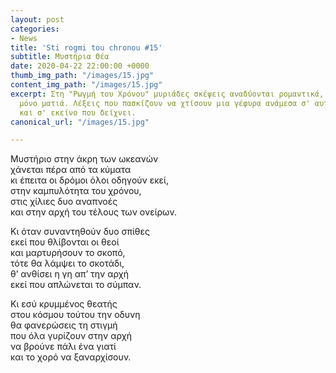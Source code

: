 ```yaml
---
layout: post
categories:
- News
title: 'Sti rogmi tou chronou #15'
subtitle: Μυστήρια Θέα
date: 2020-04-22 22:00:00 +0000
thumb_img_path: "/images/15.jpg"
content_img_path: "/images/15.jpg"
excerpt: Στη "Ρωγμή του Χρόνου" μυριάδες σκέψεις αναδύονται ρομαντικά, μέσα από μια
  μόνο ματιά. Λέξεις που πασκίζουν να χτίσουν μια γέφυρα ανάμεσα σ' αυτό που μιλά
  και σ' εκείνο που δείχνει.
canonical_url: "/images/15.jpg"

---
```


Μυστήριο στην άκρη των ωκεανών  
χάνεται πέρα από τα κύματα  
κι έπειτα οι δρόμοι όλοι οδηγούν εκεί,  
στην καμπυλότητα του χρόνου,  
στις χίλιες δυο αναπνοές  
και στην αρχή του τέλους των ονείρων.

Κι όταν συναντηθούν δυο σπίθες  
εκεί που θλίβονται οι θεοί  
και μαρτυρήσουν το σκοπό,  
τότε θα λάμψει το σκοτάδι,  
θ’ ανθίσει η γη απ’ την αρχή  
εκεί που απλώνεται το σύμπαν.

Κι εσύ κρυμμένος θεατής  
στου κόσμου τούτου την οδυνη  
θα φανερώσεις τη στιγμή  
που όλα γυρίζουν στην αρχή  
να βρούνε πάλι ένα γιατί  
και το χορό να ξαναρχίσουν.